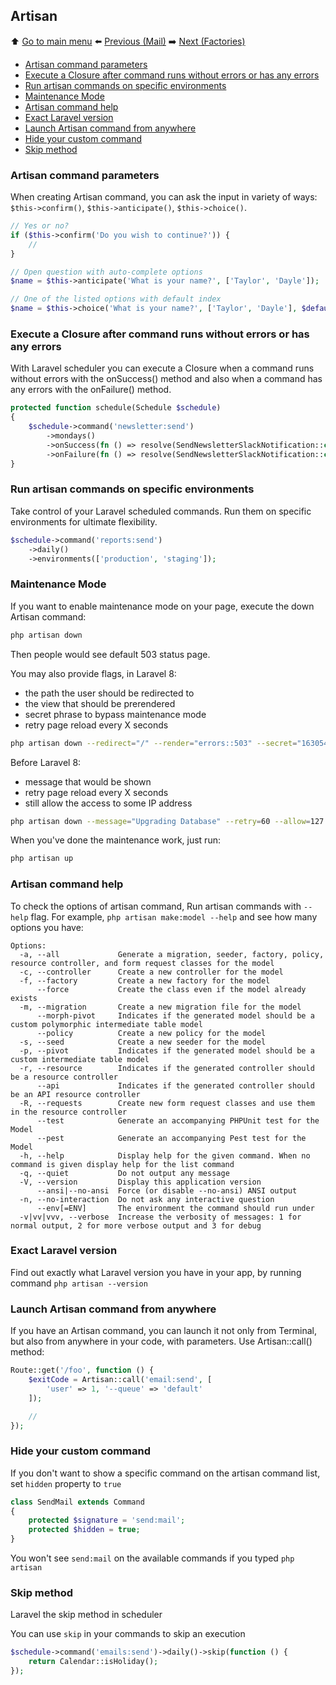 ## Artisan

⬆️ [Go to main menu](README.md#laravel-tips) ⬅️ [Previous (Mail)](mail.md) ➡️ [Next (Factories)](factories.md)

- [Artisan command parameters](#artisan-command-parameters)
- [Execute a Closure after command runs without errors or has any errors](#execute-a-closure-after-command-runs-without-errors-or-has-any-errors)
- [Run artisan commands on specific environments](#run-artisan-commands-on-specific-environments)
- [Maintenance Mode](#maintenance-mode)
- [Artisan command help](#artisan-command-help)
- [Exact Laravel version](#exact-laravel-version)
- [Launch Artisan command from anywhere](#launch-artisan-command-from-anywhere)
- [Hide your custom command](#hide-your-custom-command)
- [Skip method](#skip-method)

### Artisan command parameters

When creating Artisan command, you can ask the input in variety of ways: `$this->confirm()`, `$this->anticipate()`, `$this->choice()`.

```php
// Yes or no?
if ($this->confirm('Do you wish to continue?')) {
    //
}

// Open question with auto-complete options
$name = $this->anticipate('What is your name?', ['Taylor', 'Dayle']);

// One of the listed options with default index
$name = $this->choice('What is your name?', ['Taylor', 'Dayle'], $defaultIndex);
```

### Execute a Closure after command runs without errors or has any errors

With Laravel scheduler you can execute a Closure when a command runs without errors with the onSuccess() method and also when a command has any errors with the onFailure() method.

```php
protected function schedule(Schedule $schedule)
{
    $schedule->command('newsletter:send')
        ->mondays()
        ->onSuccess(fn () => resolve(SendNewsletterSlackNotification::class)->handle(true))
        ->onFailure(fn () => resolve(SendNewsletterSlackNotification::class)->handle(false));
}
```

### Run artisan commands on specific environments

Take control of your Laravel scheduled commands. Run them on specific environments for ultimate flexibility.

```php
$schedule->command('reports:send')
    ->daily()
    ->environments(['production', 'staging']);
```

### Maintenance Mode

If you want to enable maintenance mode on your page, execute the down Artisan command:

```bash
php artisan down
```

Then people would see default 503 status page.

You may also provide flags, in Laravel 8:

- the path the user should be redirected to
- the view that should be prerendered
- secret phrase to bypass maintenance mode
- retry page reload every X seconds

```bash
php artisan down --redirect="/" --render="errors::503" --secret="1630542a-246b-4b66-afa1-dd72a4c43515" --retry=60
```

Before Laravel 8:

- message that would be shown
- retry page reload every X seconds
- still allow the access to some IP address

```bash
php artisan down --message="Upgrading Database" --retry=60 --allow=127.0.0.1
```

When you've done the maintenance work, just run:

```bash
php artisan up
```

### Artisan command help

To check the options of artisan command, Run artisan commands with `--help` flag. For example, `php artisan make:model --help` and see how many options you have:

```
Options:
  -a, --all             Generate a migration, seeder, factory, policy, resource controller, and form request classes for the model
  -c, --controller      Create a new controller for the model
  -f, --factory         Create a new factory for the model
      --force           Create the class even if the model already exists
  -m, --migration       Create a new migration file for the model
      --morph-pivot     Indicates if the generated model should be a custom polymorphic intermediate table model
      --policy          Create a new policy for the model
  -s, --seed            Create a new seeder for the model
  -p, --pivot           Indicates if the generated model should be a custom intermediate table model
  -r, --resource        Indicates if the generated controller should be a resource controller
      --api             Indicates if the generated controller should be an API resource controller
  -R, --requests        Create new form request classes and use them in the resource controller
      --test            Generate an accompanying PHPUnit test for the Model
      --pest            Generate an accompanying Pest test for the Model
  -h, --help            Display help for the given command. When no command is given display help for the list command
  -q, --quiet           Do not output any message
  -V, --version         Display this application version
      --ansi|--no-ansi  Force (or disable --no-ansi) ANSI output
  -n, --no-interaction  Do not ask any interactive question
      --env[=ENV]       The environment the command should run under
  -v|vv|vvv, --verbose  Increase the verbosity of messages: 1 for normal output, 2 for more verbose output and 3 for debug
```

### Exact Laravel version

Find out exactly what Laravel version you have in your app, by running command
`php artisan --version`

### Launch Artisan command from anywhere

If you have an Artisan command, you can launch it not only from Terminal, but also from anywhere in your code, with parameters. Use Artisan::call() method:

```php
Route::get('/foo', function () {
    $exitCode = Artisan::call('email:send', [
        'user' => 1, '--queue' => 'default'
    ]);

    //
});
```

### Hide your custom command

If you don't want to show a specific command on the artisan command list, set `hidden` property to `true`

```php
class SendMail extends Command
{
    protected $signature = 'send:mail';
    protected $hidden = true;
}
```

You won't see `send:mail` on the available commands if you typed `php artisan`


### Skip method

Laravel the skip method in scheduler

You can use `skip` in your commands to skip an execution

```php
$schedule->command('emails:send')->daily()->skip(function () {
    return Calendar::isHoliday();
});
```

